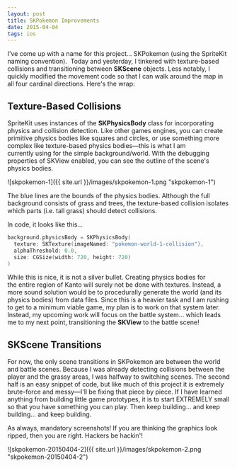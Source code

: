 ```yaml
---
layout: post
title: SKPokemon Improvements
date: 2015-04-04 
tags: ios
---
```


I've come up with a name for this project... SKPokemon (using the SpriteKit naming convention).  Today and yesterday, I tinkered with texture-based collisions and transitioning between **SKScene** objects. Less notably, I quickly modified the movement code so that I can walk around the map in all four cardinal directions. Here's the wrap:

## Texture-Based Collisions

SpriteKit uses instances of the **SKPhysicsBody** class for incorporating physics and collision detection. Like other games engines, you can create primitive physics bodies like squares and circles, or use something more complex like texture-based physics bodies—this is what I am currently using for the simple background/world. With the debugging properties of SKView enabled, you can see the outline of the scene's physics bodies.

![skpokemon-1]({{ site.url }}/images/skpokemon-1.png "skpokemon-1")

The blue lines are the bounds of the physics bodies. Although the full background consists of grass and trees, the texture-based collision isolates which parts (i.e. tall grass) should detect collisions.

In code, it looks like this...

```swift
background.physicsBody = SKPhysicsBody(
  texture: SKTexture(imageNamed: "pokemon-world-1-collision"),
  alphaThreshold: 0.0,
  size: CGSize(width: 720, height: 720)
)
```

While this is nice, it is not a silver bullet. Creating physics bodies for the entire region of Kanto will surely not be done with textures. Instead, a more sound solution would be to procedurally generate the world (and its physics bodies) from data files. Since this is a heavier task and I am rushing to get to a minimum viable game, my plan is to work on that system later. Instead, my upcoming work will focus on the battle system... which leads me to my next point, transitioning the **SKView** to the battle scene!

## SKScene Transitions

For now, the only scene transitions in SKPokemon are between the world and battle scenes. Because I was already detecting collisions between the player and the grassy areas, I was halfway to switching scenes. The second half is an easy snippet of code, but like much of this project it is extremely brute-force and messy—I'll be fixing that piece by piece. If I have learned anything from building little game prototypes, it is to start EXTREMELY small so that you have something you can play. Then keep building... and keep building... and keep building.

As always, mandatory screenshots! If you are thinking the graphics look ripped, then you are right. Hackers be hackin'!

![skpokemon-20150404-2]({{ site.url }}/images/skpokemon-2.png "skpokemon-20150404-2")